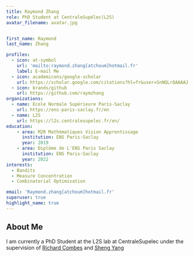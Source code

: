 ```yaml
---
title: Raymond Zhang
role: PhD Student at CentraleSupélec(L2S)
avatar_filename: avatar.jpg


first_name: Raymond
last_name: Zhang

profiles: 
  - icon: at-symbol
    url: 'mailto:raymond.zhang[atchoum]hotmail.fr'
    label: E-mail Me
  - icon: academicons/google-scholar
    url: https://scholar.google.com/citations?hl=fr&user=SnNQLrQAAAAJ
  - icon: brands/github
    url: https://github.com/raymzhang
organizations:
  - name: Ecole Normale Supérieure Paris-Saclay
    url: https://ens-paris-saclay.fr/en
  - name: L2S
    url: https://l2s.centralesupelec.fr/en/
education:
    - area: M2R Mathématiques Vision Apprentissage
      institution: ENS Paris-Saclay
      year: 2019
    - area: Diplôme de L'ENS Paris Saclay
      institution: ENS Paris-Saclay
      year: 2022
interests:
  - Bandits
  - Measure Concentration
  - Combinatorial Optimisation

email: 'Raymond.zhang[atchoum]hotmail.fr'
superuser: true
highlight_name: true
---
```


## About Me

I am currently a PhD Student at the L2S lab at CentraleSupelec under the supervision of [Richard Combes](http://rcombes.supelec.free.fr/) and [Sheng Yang](https://l2s.centralesupelec.fr/u/yang-sheng/)